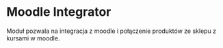 # Moodle Integrator
Moduł pozwala na integracja z moodle i połączenie produktów ze sklepu z kursami w moodle.
